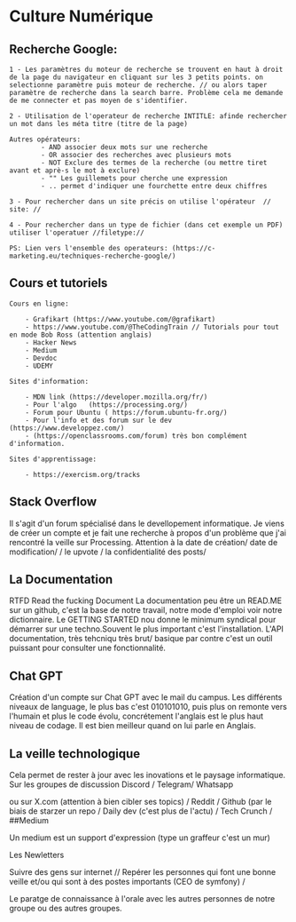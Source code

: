 # Culture Numérique 

## Recherche Google: 

    1 - Les paramètres du moteur de recherche se trouvent en haut à droit de la page du navigateur en cliquant sur les 3 petits points. on selectionne paramètre puis moteur de recherche. // ou alors taper paramètre de recherche dans la search barre. Problème cela me demande de me connecter et pas moyen de s'identifier. 

    2 - Utilisation de l'operateur de recherche INTITLE: afinde rechercher un mot dans les méta titre (titre de la page) 

    Autres opérateurs: 
            - AND associer deux mots sur une recherche 
            - OR associer des recherches avec plusieurs mots
            - NOT Exclure des termes de la recherche (ou mettre tiret avant et aprè-s le mot à exclure) 
            - "" Les guillemets pour cherche une expression 
            - .. permet d'indiquer une fourchette entre deux chiffres

    3 - Pour rechercher dans un site précis on utilise l'opérateur  //  site: //

    4 - Pour rechercher dans un type de fichier (dans cet exemple un PDF) utiliser l'operatuer //filetype://

    PS: Lien vers l'ensemble des operateurs: (https://c-marketing.eu/techniques-recherche-google/)

## Cours et tutoriels

    Cours en ligne: 

        - Grafikart (https://www.youtube.com/@grafikart)
        - https://www.youtube.com/@TheCodingTrain // Tutorials pour tout en mode Bob Ross (attention anglais)
        - Hacker News
        - Medium
        - Devdoc
        - UDEMY

    Sites d'information: 

        - MDN link (https://developer.mozilla.org/fr/)
        - Pour l'algo   (https://processing.org/)
        - Forum pour Ubuntu ( https://forum.ubuntu-fr.org/)
        - Pour l'info et des forum sur le dev (https://www.developpez.com/)
        - (https://openclassrooms.com/forum) très bon complément d'information.

    Sites d'apprentissage: 

        - https://exercism.org/tracks

## Stack Overflow

Il s'agit d'un forum spécialisé dans le devellopement informatique. 
Je viens de créer un compte et je fait une recherche à propos d'un problème que j'ai rencontré la veille sur Processing. 
Attention à la date de création/ date de modification/ / le upvote / la confidentialité des posts/ 

## La Documentation 

RTFD Read the fucking Document
La documentation peu être un READ.ME sur un github, c'est la base de notre travail, notre mode d'emploi voir notre dictionnaire. 
Le GETTING STARTED nou donne le minimum syndical pour démarrer sur une techno.Souvent le plus important c'est l'installation. 
L'API documentation, très tehcniqu très brut/ basique par contre c'est un outil puissant pour consulter une fonctionnalité. 

## Chat GPT

Création d'un compte sur Chat GPT avec le mail du campus. 
Les différents niveaux de language, le plus bas c'est 010101010, puis plus on remonte vers l'humain et plus le code évolu, concrétement l'anglais est le plus haut niveau de codage. 
Il est bien meilleur quand on lui parle en Anglais. 

## La veille technologique

Cela permet de rester à jour avec les inovations et le paysage informatique. 
Sur les groupes de discussion Discord / Telegram/ Whatsapp

 ou sur X.com (attention à bien cibler ses topics) /  Reddit / Github (par le biais de starzer un repo / Daily dev (c'est plus de l'actu) / Tech Crunch /  ##Medium

Un medium est un support d'expression (type un graffeur c'est un mur) 


Les Newletters

Suivre des gens sur internet // Repérer les personnes qui font une bonne veille et/ou qui sont à des postes importants (CEO de symfony) / 

Le paratge de connaissance à l'orale avec les autres personnes de notre groupe ou des autres groupes. 



